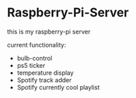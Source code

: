 # Raspberry-Pi-Server
this is my raspberry-pi server

current functionality:
*  bulb-control
*  ps5 ticker
*  temperature display
*  Spotify track adder
*  Spotify currently cool playlist
